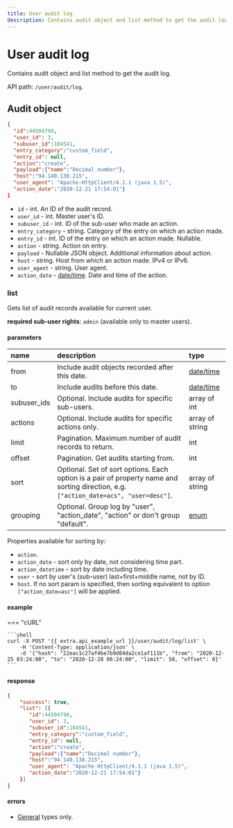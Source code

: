 ```yaml
---
title: User audit log 
description: Contains audit object and list method to get the audit log.
---
```


# User audit log

Contains audit object and list method to get the audit log.

API path: `/user/audit/log`.

## Audit object

```json
{
  "id":44504790,
  "user_id": 3,
  "subuser_id":184541,
  "entry_category":"custom_field",
  "entry_id": null,
  "action":"create",
  "payload":{"name":"Decimal number"},
  "host":"94.140.138.215",
  "user_agent": "Apache-HttpClient/4.1.1 (java 1.5)",
  "action_date":"2020-12-21 17:54:01"}
}
```

* `id` - int. An ID of the audit record.
* `user_id` - int. Master user's ID.
* `subuser_id` - int. ID of the sub-user who made an action.
* `entry_category` - string. Category of the entry on which an action made.
* `entry_id` - int. ID of the entry on which an action made. Nullable.
* `action` - string. Action on entry.
* `payload` - Nullable JSON object. Additional information about action.
* `host` - string. Host from which an action made. IPv4 or IPv6.
* `user_agent` - string. User agent.
* `action_date` - [date/time](../../../../getting-started.md#data-types). Date and time of the action.

### list

Gets list of audit records available for current user.

**required sub-user rights**: `admin` (available only to master users).

#### parameters

| name | description | type |
| :----- | :-----  | :----- |
| from | Include audit objects recorded after this date. | [date/time](../../../../getting-started.md#data-types) |
| to | Include audits before this date. | [date/time](../../../../getting-started.md#data-types) |
| subuser_ids | Optional. Include audits for specific sub-users. | array of int |
| actions | Optional. Include audits for specific actions only. | array of string |
| limit | Pagination. Maximum number of audit records to return. | int |
| offset | Pagination. Get audits starting from. | int |
| sort | Optional. Set of sort options. Each option is a pair of property name and sorting direction, e.g. `["action_date=acs", "user=desc"]`. | array of string |
| grouping | Optional. Group log by "user", "action_date", "action" or don't group "default". | [enum](../../../../getting-started.md#data-types) |
 
Properties available for sorting by:

* `action`.
* `action_date` - sort only by date, not considering time part.
* `action_datetime` - sort by date including time.
* `user` - sort by user's (sub-user) last+first+middle name, not by ID.
* `host`.
If no sort param is specified, then sorting equivalent to option `["action_date=asc"]` will be applied.

#### example

=== "cURL"

    ```shell
    curl -X POST '{{ extra.api_example_url }}/user/audit/log/list' \
        -H 'Content-Type: application/json' \ 
        -d '{"hash": "22eac1c27af4be7b9d04da2ce1af111b", "from": "2020-12-25 03:24:00", "to": "2020-12-28 06:24:00", "limit": 50, "offset": 0}'
    ```

#### response

```json
{
    "success": true,
    "list": [{
       "id":44504790,
       "user_id": 3,
       "subuser_id":184541,
       "entry_category":"custom_field",
       "entry_id": null,
       "action":"create",
       "payload":{"name":"Decimal number"},
       "host":"94.140.138.215",
       "user_agent": "Apache-HttpClient/4.1.1 (java 1.5)",
       "action_date":"2020-12-21 17:54:01"}
    }]
}
```

#### errors

* [General](../../../../getting-started.md#error-codes) types only.